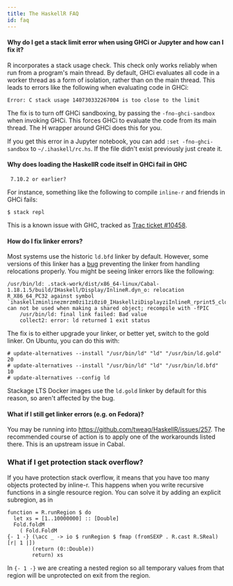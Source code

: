 ```yaml
---
title: The HaskellR FAQ
id: faq
---
```



#### Why do I get a stack limit error when using GHCi or Jupyter and how can I fix it?

R incorporates a stack usage check. This check only works reliably
when run from a program's main thread. By default, GHCi evaluates all
code in a worker thread as a form of isolation, rather than on the
main thread. This leads to errors like the following when evaluating
code in GHCi:

~~~
Error: C stack usage 140730332267004 is too close to the limit
~~~

The fix is to turn off GHCi sandboxing, by passing the
`-fno-ghci-sandbox` when invoking GHCi. This forces GHCi to evaluate
the code from its main thread. The H wrapper around GHCi does this for
you.

If you get this error in a Jupyter notebook, you can add
`:set -fno-ghci-sandbox` to `~/.ihaskell/rc.hs`. If the file didn't
exist previously just create it.

#### Why does loading the HaskellR code itself in GHCi fail in GHC
     7.10.2 or earlier?

For instance, something like the following to compile `inline-r` and
friends in GHCi fails:

~~~
$ stack repl
~~~

This is a known issue with GHC, tracked as
[Trac ticket #10458][trac-10458].

[trac-10458]: https://ghc.haskell.org/trac/ghc/ticket/10458

#### How do I fix linker errors?

Most systems use the historic `ld.bfd` linker by default. However,
some versions of this linker has a [bug][ld-pie-bug] preventing the
linker from handling relocations properly. You might be seeing linker
errors like the following:

~~~
/usr/bin/ld: .stack-work/dist/x86_64-linux/Cabal-1.18.1.5/build/IHaskell/Display/InlineR.dyn_o: relocation R_X86_64_PC32 against symbol `ihaskellzminlinezmrzm0zi1zi0zi0_IHaskellziDisplayziInlineR_rprint5_closure' can not be used when making a shared object; recompile with -fPIC
    /usr/bin/ld: final link failed: Bad value
    collect2: error: ld returned 1 exit status
~~~

The fix is to either upgrade your linker, or better yet, switch to the
gold linker. On Ubuntu, you can do this with:

~~~
# update-alternatives --install "/usr/bin/ld" "ld" "/usr/bin/ld.gold" 20
# update-alternatives --install "/usr/bin/ld" "ld" "/usr/bin/ld.bfd" 10
# update-alternatives --config ld
~~~

Stackage LTS Docker images use the `ld.gold` linker by default for
this reason, so aren't affected by the bug.

[ld-pie-bug]: https://sourceware.org/bugzilla/show_bug.cgi?id=17689

#### What if I still get linker errors (e.g. on Fedora)?

You may be running into https://github.com/tweag/HaskellR/issues/257.
The recommended course of action is to apply one of the workarounds
listed there. This is an upstream issue in Cabal.

### What if I get protection stack overflow?

If you have protection stack overflow, it means that you have too
many objects protected by inline-r. This happens when you write
recursive functions in a single resource region. You can solve it
by adding an explicit subregion, as in

~~~
function = R.runRegion $ do
  let xs = [1..10000000] :: [Double]
  Fold.foldM
    ( Fold.FoldM
{- 1 -} (\acc _ -> io $ runRegion $ fmap (fromSEXP . R.cast R.SReal) [r| 1 |])
        (return (0::Double))
        return) xs
~~~

In `{- 1 -}` we are creating a nested region so all temporary values from
that region will be unprotected on exit from the region.
